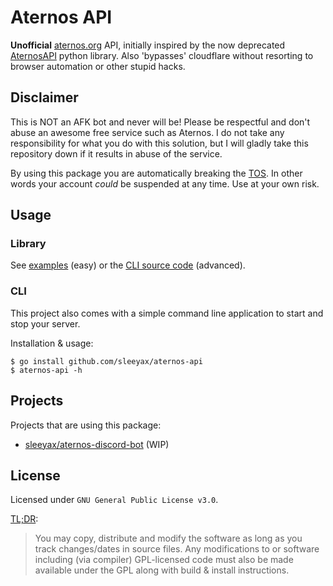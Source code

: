 # Aternos API
**Unofficial** [aternos.org](https://aternos.org/) API, initially inspired by the now deprecated [AternosAPI](https://github.com/Duerocraft/AternosAPI) python library. Also 'bypasses' cloudflare without resorting to browser automation or other stupid hacks.

## Disclaimer
This is NOT an AFK bot and never will be! Please be respectful and don't abuse an awesome free service such as Aternos. I do not take any responsibility for what you do with this solution, but I will gladly take this repository down if it results in abuse of the service.

By using this package you are automatically breaking the [TOS](https://aternos.gmbh/en/aternos/terms). In other words your account *could* be suspended at any time. Use at your own risk.

## Usage
### Library
See [examples](./examples) (easy) or the [CLI source code](./cmd) (advanced).

### CLI
This project also comes with a simple command line application to start and stop your server.

Installation & usage:
```
$ go install github.com/sleeyax/aternos-api
$ aternos-api -h
```

## Projects
Projects that are using this package:
* [sleeyax/aternos-discord-bot](https://github.com/sleeyax/aternos-discord-bot) (WIP)

## License
Licensed under `GNU General Public License v3.0`.

[TL;DR](https://tldrlegal.com/license/gnu-general-public-license-v3-(gpl-3)):

> You may copy, distribute and modify the software as long as you track changes/dates in source files. 
> Any modifications to or software including (via compiler) GPL-licensed code must also be made available under the GPL along with build & install instructions.
